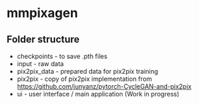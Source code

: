 # mmpixagen

## Folder structure

* checkpoints - to save .pth files
* input - raw data
* pix2pix_data - prepared data for pix2pix training
* pix2pix - copy of pix2pix implementation from https://github.com/junyanz/pytorch-CycleGAN-and-pix2pix
* ui - user interface / main application (Work in progress)

